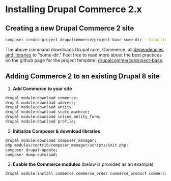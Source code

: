 # Installing Drupal Commerce 2.x

## Creating a new Drupal Commerce 2 site

```sh
composer create-project drupalcommerce/project-base some-dir --stability dev --no-interaction
```

The above command downloads Drupal core, Commerce, all [dependencies and libraries](dependencies/README.md) to "some-dir." Feel free to read more about the best practices on the github page for the project template: [drupalcommerce/project-base](https://github.com/drupalcommerce/project-base).

## Adding Commerce 2 to an existing Drupal 8 site

1. **Add Commerce to your site**

 ```sh
 drupal module:download commerce;
 drupal module:download address;
 drupal module:download entity
 drupal module:download state_machine;
 drupal module:download inline_entity_form;
 drupal module:download profile;
 ```

2. **Initialize Composer & download libraries**

 ```sh
 drupal module:download composer_manager;
 php modules/contrib/composer_manager/scripts/init.php;
 composer drupal-update;
 composer dump-autoload;
 ```

3. **Enable the Commerce modules** (below is provided as an example)

 ```sh
 drupal module:install commerce commerce_order commerce_product commerce_tax commerce_cart commerce_payment profile
 ```